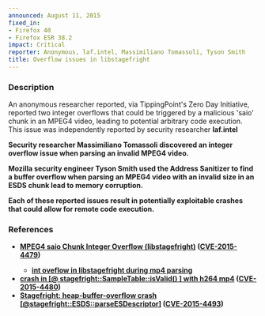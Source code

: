 ```yaml
---
announced: August 11, 2015
fixed_in:
- Firefox 40
- Firefox ESR 38.2
impact: Critical
reporter: Anonymous, laf.intel, Massimiliano Tomassoli, Tyson Smith
title: Overflow issues in libstagefright
---
```


<h3>Description</h3>

<p>An anonymous researcher reported, via TippingPoint's Zero Day Initiative,
reported two integer overflows that could be triggered by a
malicious 'saio' chunk in an MPEG4 video, leading to potential arbitrary
code execution. This issue was independently reported by security
researcher <strong>laf.intel</strong.</p>

<p>Security researcher <strong>Massimiliano Tomassoli</strong> discovered an
integer overflow issue when parsing an invalid MPEG4 video.</p>

<p>Mozilla security engineer <strong>Tyson Smith</strong> used the Address
Sanitizer to find a buffer overflow when parsing an MPEG4 video with an invalid
size in an ESDS chunk lead to memory corruption.</p>

<p>Each of these reported issues result in potentially exploitable crashes that
could allow for remote code execution.</p>

<h3>References</h3>

<ul>
  <li><a href="https://bugzilla.mozilla.org/show_bug.cgi?id=1185115">
        MPEG4 saio Chunk Integer Overflow (libstagefright)</a>
(<a href="http://cve.mitre.org/cgi-bin/cvename.cgi?name=CVE-2015-4479"
class="ex-ref">CVE-2015-4479</a>)</li>
<ul>
  <li><a href="https://bugzilla.mozilla.org/show_bug.cgi?id=1170344">
        int oveflow in libstagefright during mp4 parsing</a></li>
</ul>
  <li><a href="https://bugzilla.mozilla.org/show_bug.cgi?id=1144107">
       crash in [@ stagefright::SampleTable::isValid() ] with h264 mp4</a>
(<a href="http://cve.mitre.org/cgi-bin/cvename.cgi?name=CVE-2015-4480"
class="ex-ref">CVE-2015-4480</a>)</li>
  <li><a href="https://bugzilla.mozilla.org/show_bug.cgi?id=1186718">
       Stagefright: heap-buffer-overflow crash
[@stagefright::ESDS::parseESDescriptor]</a>
(<a href="http://cve.mitre.org/cgi-bin/cvename.cgi?name=CVE-2015-4493"
class="ex-ref">CVE-2015-4493</a>)</li>
</ul>

